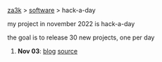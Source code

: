 [za3k](/) > [software](/software) > hack-a-day

my project in november 2022 is hack-a-day

the goal is to release 30 new projects, one per day

1. **Nov 03**: [blog](https://tilde.za3k.com/hackaday/blog) [source](https://github.com/za3k/day03_blog)
